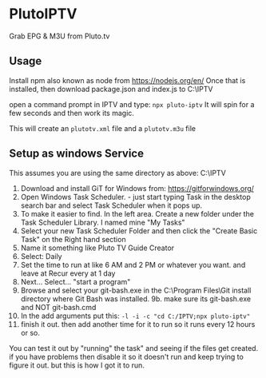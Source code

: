 # PlutoIPTV

Grab EPG & M3U from Pluto.tv


## Usage

Install npm also known as node  from https://nodejs.org/en/
Once that is installed, then download package.json and index.js to C:\IPTV

open a command prompt in IPTV and type:   ```npx pluto-iptv```
It will spin for a few seconds and then work its magic.


This will create an `plutotv.xml` file and a `plutotv.m3u` file

## Setup  as windows Service

This assumes you are using the same directory as above:  C:\IPTV
1. Download and install GiT for Windows from: https://gitforwindows.org/
2. Open Windows Task Scheduler. - just start typing Task in the desktop search bar and select Task Scheduler when it pops up.
3. To make it easier to find. In the left area.  Create a new folder under the Task Scheduler Library. I named mine "My Tasks"
4. Select your new Task Scheduler Folder and then click the "Create Basic Task" on the Right hand section
5. Name it something like Pluto TV Guide Creator
6. Select: Daily
7. Set the time to run at like 6 AM and 2 PM or whatever you want. and leave at Recur every at 1 day
8. Next... Select... "start a program"
9. Browse and select your git-bash.exe  in the C:\Program Files\Git install directory where Git Bash was installed.
9b. make sure its git-bash.exe  and NOT git-bash.cmd
10. In the add arguments put this:
```-l -i -c "cd C:/IPTV;npx pluto-iptv"```
11. finish it out.  then add another time for it to run so it runs every 12 hours or so.

You can test it out by "running" the task" and seeing if the files get created.  if you have problems then disable it so it doesn't run and keep trying to figure it out.   but this is how I got it to run.



